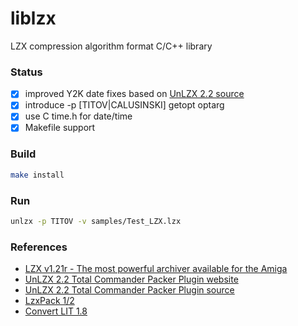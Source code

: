 # liblzx

LZX compression algorithm format C/C++ library

### Status

- [x] improved Y2K date fixes based on [UnLZX 2.2 source][3]
- [x] introduce -p [TITOV|CALUSINSKI] getopt optarg
- [x] use C time.h for date/time
- [x] Makefile support

### Build

```sh
make install
```

### Run

```sh
unlzx -p TITOV -v samples/Test_LZX.lzx
```

### References

- [LZX v1.21r - The most powerful archiver available for the Amiga][1]
- [UnLZX 2.2 Total Commander Packer Plugin website][2]
- [UnLZX 2.2 Total Commander Packer Plugin source][3]
- [LzxPack 1/2][4]
- [Convert LIT 1.8][5]

[1]: http://xavprods.free.fr/lzx/ "LZX v1.21r"
[2]: https://totalcmd.net/plugring/UnLZX.html "UnLZX 2.2 Total Commander Packer Plugin website"
[3]: https://ghisler.fileburst.com/plugins/lzx_source.zip "UnLZX 2.2 source"
[4]: https://busy.speccy.cz/tvorba/pcprogs.htm "LzxPack 1/2"
[5]: http://www.convertlit.com/download.php "Convert LIT 1.8"

